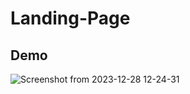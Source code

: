 # Landing-Page

## Demo

![Screenshot from 2023-12-28 12-24-31](https://github.com/vipin018/Landing-Page/assets/126965441/497cf33b-b083-466c-bc28-9759061e8f70)
